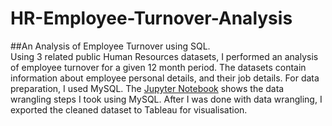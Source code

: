 # HR-Employee-Turnover-Analysis
##An Analysis of Employee Turnover using SQL.        
Using 3 related public Human Resources datasets, I performed an analysis of employee turnover for a given 12 month period. The datasets contain information about employee personal details, and their job details. For data preparation, I used MySQL. The [Jupyter Notebook](https://github.com/OgeAno/HR--Employee-Turnover-Analysis/blob/1c152a5437ca45232c57397903ad0f253853c180/Employee%20Turnover%20Analysis.ipynb) shows the data wrangling steps I took using MySQL. After I was done with data wrangling, I exported the cleaned dataset to Tableau for visualisation.
